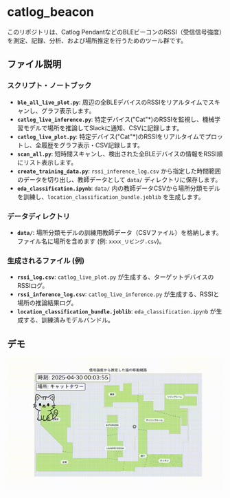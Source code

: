 # catlog_beacon

このリポジトリは、Catlog PendantなどのBLEビーコンのRSSI（受信信号強度）を測定、記録、分析、および場所推定を行うためのツール群です。

## ファイル説明

### スクリプト・ノートブック

- **`ble_all_live_plot.py`**: 周辺の全BLEデバイスのRSSIをリアルタイムでスキャンし、グラフ表示します。
- **`catlog_live_inference.py`**: 特定デバイス("Cat"*)のRSSIを監視し、機械学習モデルで場所を推論してSlackに通知、CSVに記録します。
- **`catlog_live_plot.py`**: 特定デバイス("Cat"*)のRSSIをリアルタイムでプロットし、全履歴をグラフ表示・CSV記録します。
- **`scan_all.py`**: 短時間スキャンし、検出された全BLEデバイスの情報をRSSI順にリスト表示します。
- **`create_training_data.py`**: `rssi_inference_log.csv` から指定した時間範囲のデータを切り出し、教師データとして `data/` ディレクトリに保存します。
- **`eda_classification.ipynb`**: `data/` 内の教師データCSVから場所分類モデルを訓練し、`location_classification_bundle.joblib` を生成します。

### データディレクトリ

- **`data/`**: 場所分類モデルの訓練用教師データ（CSVファイル）を格納します。ファイル名に場所を含めます (例: `xxxx_リビング.csv`)。

### 生成されるファイル (例)

- **`rssi_log.csv`**: `catlog_live_plot.py` が生成する、ターゲットデバイスのRSSIログ。
- **`rssi_inference_log.csv`**: `catlog_live_inference.py` が生成する、RSSIと場所の推論結果ログ。
- **`location_classification_bundle.joblib`**: `eda_classification.ipynb` が生成する、訓練済みモデルバンドル。

## デモ

![Cat Walk Animation](docs/catwalk_60fps.gif)
